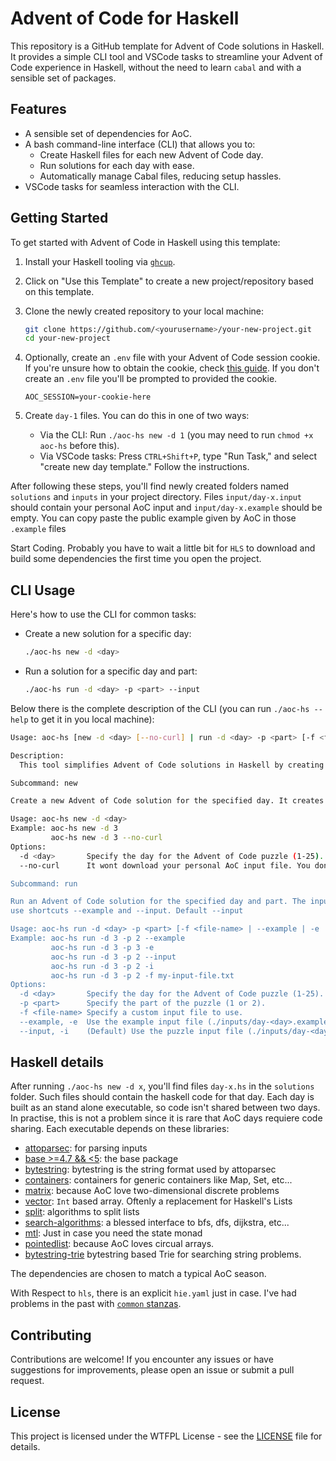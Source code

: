 # Advent of Code for Haskell

This repository is a GitHub template for Advent of Code solutions in Haskell. It provides a simple CLI tool and VSCode tasks to streamline your Advent of Code experience in Haskell, without the need to learn `cabal` and with a sensible set of packages.

## Features

- A sensible set of dependencies for AoC.
- A bash command-line interface (CLI) that allows you to:
  - Create Haskell files for each new Advent of Code day.
  - Run solutions for each day with ease.
  - Automatically manage Cabal files, reducing setup hassles.
- VSCode tasks for seamless interaction with the CLI.

## Getting Started

To get started with Advent of Code in Haskell using this template:

1. Install your Haskell tooling via [`ghcup`](https://www.haskell.org/ghcup/).

2. Click on "Use this Template" to create a new project/repository based on this template.

3. Clone the newly created repository to your local machine:

   ```bash
   git clone https://github.com/<yourusername>/your-new-project.git
   cd your-new-project
   ```

4. Optionally, create an `.env` file with your Advent of Code session cookie. If you're unsure how to obtain the cookie, check [this guide](https://github.com/wimglenn/advent-of-code-wim/issues/1). If you don't create an `.env` file you'll be prompted to provided the cookie.

    ```env
    AOC_SESSION=your-cookie-here
    ```

5. Create `day-1` files. You can do this in one of two ways:
   - Via the CLI: Run `./aoc-hs new -d 1` (you may need to run `chmod +x aoc-hs` before this).
   - Via VSCode tasks: Press `CTRL+Shift+P`, type "Run Task," and select "create new day template." Follow the instructions.

After following these steps, you'll find newly created folders named `solutions` and `inputs` in your project directory. Files `input/day-x.input` should contain your personal AoC input and `input/day-x.example` should be empty. You can copy paste the public example given by AoC in those `.example` files

Start Coding. Probably you have to wait a little bit for `HLS` to download and build some dependencies the first time you open the project.

## CLI Usage

Here's how to use the CLI for common tasks:

- Create a new solution for a specific day:

  ```bash
  ./aoc-hs new -d <day>
  ```

- Run a solution for a specific day and part:
  
  ```bash
  ./aoc-hs run -d <day> -p <part> --input
  ```

Below there is the complete description of the CLI (you can run `./aoc-hs --help` to get it in you local machine):

```bash
Usage: aoc-hs [new -d <day> [--no-curl] | run -d <day> -p <part> [-f <file-name> | --example | -e | --input | -i]]

Description:
  This tool simplifies Advent of Code solutions in Haskell by creating templates and handling input files. No need to learn Cabal!

Subcommand: new

Create a new Advent of Code solution for the specified day. It creates a main module, modifies the .cabal file, and downloads the input data.

Usage: aoc-hs new -d <day>
Example: aoc-hs new -d 3
         aoc-hs new -d 3 --no-curl
Options:
  -d <day>       Specify the day for the Advent of Code puzzle (1-25).
  --no-curl      It wont download your personal AoC input file. You don't have you provide a cookie with this option

Subcommand: run

Run an Advent of Code solution for the specified day and part. The input data is read from a file which can be supplied via -f or you can 
use shortcuts --example and --input. Default --input

Usage: aoc-hs run -d <day> -p <part> [-f <file-name> | --example | -e | --input | -i]
Example: aoc-hs run -d 3 -p 2 --example
         aoc-hs run -d 3 -p 3 -e
         aoc-hs run -d 3 -p 2 --input
         aoc-hs run -d 3 -p 2 -i
         aoc-hs run -d 3 -p 2 -f my-input-file.txt
Options:
  -d <day>       Specify the day for the Advent of Code puzzle (1-25).
  -p <part>      Specify the part of the puzzle (1 or 2).
  -f <file-name> Specify a custom input file to use.
  --example, -e  Use the example input file (./inputs/day-<day>.example) as input.
  --input, -i    (Default) Use the puzzle input file (./inputs/day-<day>.input) as input.
```

## Haskell details

After running `./aoc-hs new -d x`, you'll find files `day-x.hs` in the `solutions` folder. Such files should contain the haskell code for that day. Each day is built as an stand alone executable, so code isn't shared between two days. In practise, this is not a problem since it is rare that AoC days requiere code sharing. Each executable depends on these libraries:

- [attoparsec](https://hackage.haskell.org/package/attoparsec): for parsing inputs
- [base >=4.7 && <5](https://hackage.haskell.org/package/base): the base package
- [bytestring](https://hackage.haskell.org/package/bytestring): bytestring is the string format used by attoparsec
- [containers](https://hackage.haskell.org/package/containers): containers for generic containers like Map, Set, etc...
- [matrix](https://hackage.haskell.org/package/matrix): because AoC love two-dimensional discrete problems
- [vector](https://hackage.haskell.org/package/vector): `Int` based array. Oftenly a replacement for Haskell's Lists
- [split](https://hackage.haskell.org/package/split): algorithms to split lists
- [search-algorithms](https://hackage.haskell.org/package/search-algorithms): a blessed interface to bfs, dfs, dijkstra, etc...
- [mtl](https://hackage.haskell.org/package/mtl): Just in case you need the state monad
- [pointedlist](https://hackage.haskell.org/package/pointedlist): because AoC loves circual arrays.
- [bytestring-trie](https://hackage.haskell.org/package/bytestring-trie-0.2.7.2) bytestring based Trie for searching string problems.

The dependencies are chosen to match a typical AoC season. 

With Respect to `hls`, there is an explicit `hie.yaml` just in case. I've had problems in the past with [`common` stanzas](https://github.com/Avi-D-coder/implicit-hie/issues/1).

## Contributing

Contributions are welcome! If you encounter any issues or have suggestions for improvements, please open an issue or submit a pull request.

## License

This project is licensed under the WTFPL License - see the [LICENSE](LICENSE) file for details.
